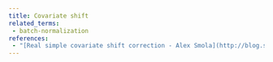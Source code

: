 ```yaml
---
title: Covariate shift
related_terms:
 - batch-normalization
references:
 - "[Real simple covariate shift correction - Alex Smola](http://blog.smola.org/post/4110255196/real-simple-covariate-shift-correction)"
---
```

